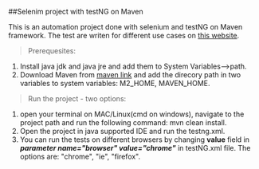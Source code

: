 ##Selenim project with testNG on Maven

This is an automation project done with selenium and testNG on Maven framework. The test are writen for different use cases on [this website][1].</br>

>Prerequesites:
1. Install java jdk and java jre and add them to System Variables-->path. </br>
2. Download Maven from [maven link][2] and add the direcory path in two variables to system variables: M2_HOME, MAVEN_HOME.

>Run the project - two options:</br>
1. open your terminal on MAC/Linux(cmd on windows), navigate to the project path and run the following command: mvn clean install.
2. Open the project in java supported IDE and run the testng.xml.
3. You can run the tests on different browsers by changing **value** field in ___parameter name="browser" value="chrome"___ in testNG.xml file. The options are: "chrome", "ie", "firefox".

[1]:[http://the-internet.herokuapp.com/]
[2]:[https://maven.apache.org/download.cgi]

